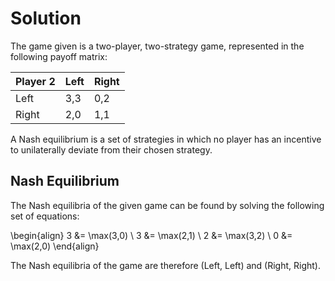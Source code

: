 

# Solution

The game given is a two-player, two-strategy game, represented in the following payoff matrix:

| Player 2 | Left | Right |
| -------- | ---- | ----- |
| Left     | 3,3  | 0,2   |
| Right    | 2,0  | 1,1   |

A Nash equilibrium is a set of strategies in which no player has an incentive to unilaterally deviate from their chosen strategy.

## Nash Equilibrium

The Nash equilibria of the given game can be found by solving the following set of equations:

\begin{align}
3 &= \max(3,0) \\
3 &= \max(2,1) \\
2 &= \max(3,2) \\
0 &= \max(2,0)
\end{align}

The Nash equilibria of the game are therefore (Left, Left) and (Right, Right).